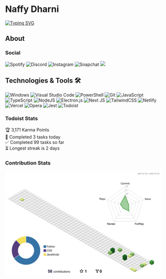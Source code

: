 # Naffy Dharni

[![Typing SVG](https://readme-typing-svg.herokuapp.com?size=30&lines=Hello+mate+%F0%9F%91%8B;Welcome+to+my+Profile;Some+info+about+me%3A)](https://git.io/typing-svg)


## About

### Social

![Spotify](https://img.shields.io/badge/Spotify-1ED760?style=for-the-badge&logo=spotify&logoColor=white)
![Discord](https://dcbadge.vercel.app/api/shield/769074861644840983)
![Instagram](https://img.shields.io/badge/Instagram-%23E4405F.svg?style=for-the-badge&logo=Instagram&logoColor=white)
![Snapchat](https://img.shields.io/badge/Snapchat-%23FFFC00.svg?style=for-the-badge&logo=Snapchat&logoColor=white)
![](https://komarev.com/ghpvc/?username=naffydharni006&style=for-the-badge&color=ff69b4)

## Technologies & Tools 🛠️

![Windows](https://img.shields.io/badge/Windows%2010-0078D6?style=for-the-badge&logo=windows&logoColor=white)
![Visual Studio Code](https://img.shields.io/badge/VS%20Code-0078d7.svg?style=for-the-badge&logo=visual-studio-code&logoColor=white)
![PowerShell](https://img.shields.io/badge/PowerShell%207-191970?style=for-the-badge&logo=powershell&logoColor=white)
![Git](https://img.shields.io/badge/GIT-E44C30?style=for-the-badge&logo=git&logoColor=white)
![JavaScript](https://img.shields.io/badge/javascript-%23323330.svg?style=for-the-badge&logo=javascript&logoColor=%23F7DF1E)
![TypeScript](https://img.shields.io/badge/typescript-%23007ACC.svg?style=for-the-badge&logo=typescript&logoColor=white)
![NodeJS](https://img.shields.io/badge/node.js-6DA55F?style=for-the-badge&logo=node.js&logoColor=white)
![Electron.js](https://img.shields.io/badge/Electron.js-191970?style=for-the-badge&logo=Electron&logoColor=white)
![Next JS](https://img.shields.io/badge/Next.js-black?style=for-the-badge&logo=next.js&logoColor=white)
![TailwindCSS](https://img.shields.io/badge/tailwindcss-%2338B2AC.svg?style=for-the-badge&logo=tailwind-css&logoColor=white)
![Netlify](https://img.shields.io/badge/netlify-%23000000.svg?style=for-the-badge&logo=netlify&logoColor=#00C7B7)
![Vercel](https://img.shields.io/badge/Vercel-000000?style=for-the-badge&logo=vercel&logoColor=white)
![Opera](https://img.shields.io/badge/Opera-FF1B2D?style=for-the-badge&logo=Opera&logoColor=white)
![Jest](https://img.shields.io/badge/Jest-323330?style=for-the-badge&logo=Jest&logoColor=white)
![Todoist](https://img.shields.io/badge/Todoist-E44332?style=for-the-badge&logo=todoist&logoColor=white)


### Todoist Stats

<!-- TODO-IST:START -->
🏆  3,171 Karma Points           
🌸  Completed 3 tasks today           
✅  Completed 99 tasks so far           
⏳  Longest streak is 2 days
<!-- TODO-IST:END -->

### Contribution Stats

![Contrib Stats](./profile-3d-contrib/profile-green-animate.svg)
